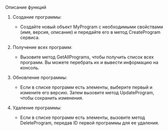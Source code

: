 Описание функций

1. Создание программы: 
   - Создайте новый объект MyProgram с необходимыми свойствами (имя, версия, описание) и передайте его в метод CreateProgram сервиса.

2. Получение всех программ: 
   - Вызовите метод GetAllPrograms, чтобы получить список всех программ. Вы можете перебрать их и вывести информацию на консоль.

3. Обновление программы: 
   - Если в списке программ есть элементы, выберите первый и измените его версию. Затем вызовите метод UpdateProgram, чтобы сохранить изменения.

4. Удаление программы: 
   - Если в списке программ есть элементы, вызовите метод DeleteProgram, передав ID первой программы для ее удаления.

